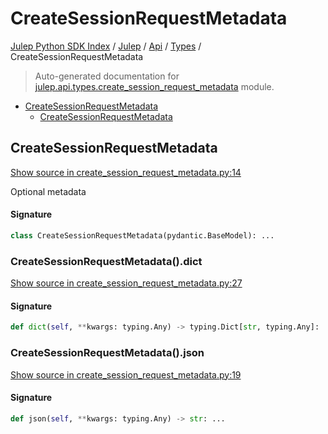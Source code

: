 # CreateSessionRequestMetadata

[Julep Python SDK Index](../../../README.md#julep-python-sdk-index) / [Julep](../../index.md#julep) / [Api](../index.md#api) / [Types](./index.md#types) / CreateSessionRequestMetadata

> Auto-generated documentation for [julep.api.types.create_session_request_metadata](../../../../../../../julep/api/types/create_session_request_metadata.py) module.

- [CreateSessionRequestMetadata](#createsessionrequestmetadata)
  - [CreateSessionRequestMetadata](#createsessionrequestmetadata-1)

## CreateSessionRequestMetadata

[Show source in create_session_request_metadata.py:14](../../../../../../../julep/api/types/create_session_request_metadata.py#L14)

Optional metadata

#### Signature

```python
class CreateSessionRequestMetadata(pydantic.BaseModel): ...
```

### CreateSessionRequestMetadata().dict

[Show source in create_session_request_metadata.py:27](../../../../../../../julep/api/types/create_session_request_metadata.py#L27)

#### Signature

```python
def dict(self, **kwargs: typing.Any) -> typing.Dict[str, typing.Any]: ...
```

### CreateSessionRequestMetadata().json

[Show source in create_session_request_metadata.py:19](../../../../../../../julep/api/types/create_session_request_metadata.py#L19)

#### Signature

```python
def json(self, **kwargs: typing.Any) -> str: ...
```